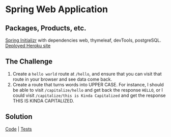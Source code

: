 # Spring Web Application

## Packages, Products, etc.
[Spring Initializr](https://start.spring.io/) with dependencies web, thymeleaf, devTools, postgreSQL.
[Deployed Heroku site](https://cryptic-journey-45375.herokuapp.com/)

## The Challenge
1. Create a `hello world` route at `/hello`, and ensure that you can visit that route in your browser and see data come back.
2. Create a route that turns words into UPPER CASE. For instance, I should be able to visit `/capitalize/hello` and get back the response `HELLO`, or I could visit `/capitalize/this is Kinda Capitalized` and get the response THIS IS KINDA CAPITALIZED.

## Solution
[Code](./src/main/java/com.jessica.Spring/) | [Tests](./src/test/java/com.jessica.Spring/)
